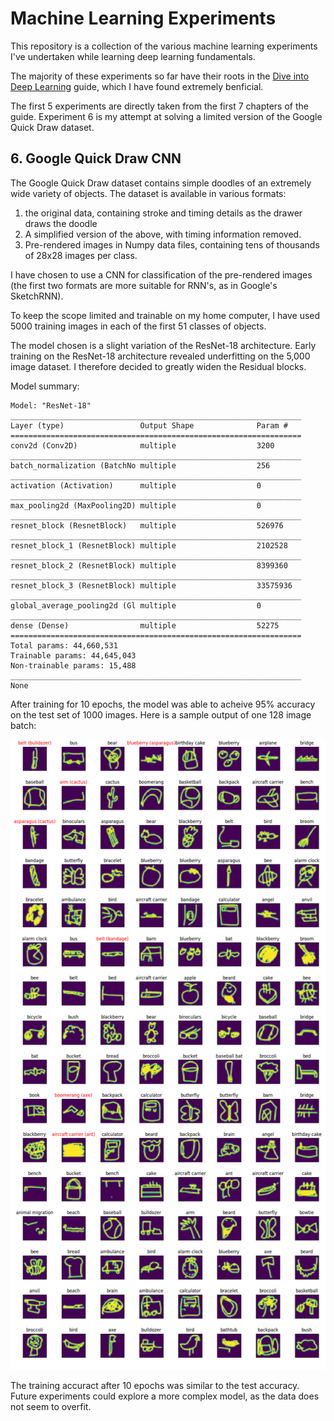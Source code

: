 # Machine Learning Experiments

This repository is a collection of the various machine learning experiments I've undertaken while learning deep learning fundamentals.

The majority of these experiments so far have their roots in the [Dive into Deep Learning](https://d2l.ai) guide, which I have found extremely benficial.

The first 5 experiments are directly taken from the first 7 chapters of the guide. Experiment 6 is my attempt at solving a limited version of the Google Quick Draw dataset.

## 6. Google Quick Draw CNN

The Google Quick Draw dataset contains simple doodles of an extremely wide variety of objects. The dataset is available in various formats: 
1. the original data, containing stroke and timing details as the drawer draws the doodle
2. A simplified version of the above, with timing information removed.
3. Pre-rendered images in Numpy data files, containing tens of thousands of 28x28 images per class.

I have chosen to use a CNN for classification of the pre-rendered images (the first two formats are more suitable for RNN's, as in Google's SketchRNN).

To keep the scope limited and trainable on my home computer, I have used 5000 training images in each of the first 51 classes of objects.

The model chosen is a slight variation of the ResNet-18 architecture. Early training on the ResNet-18 architecture revealed underfitting on the 5,000 image dataset. I therefore decided to greatly widen the Residual blocks.

Model summary:
```
Model: "ResNet-18"
_________________________________________________________________
Layer (type)                 Output Shape              Param #   
=================================================================
conv2d (Conv2D)              multiple                  3200      
_________________________________________________________________
batch_normalization (BatchNo multiple                  256       
_________________________________________________________________
activation (Activation)      multiple                  0         
_________________________________________________________________
max_pooling2d (MaxPooling2D) multiple                  0         
_________________________________________________________________
resnet_block (ResnetBlock)   multiple                  526976    
_________________________________________________________________
resnet_block_1 (ResnetBlock) multiple                  2102528   
_________________________________________________________________
resnet_block_2 (ResnetBlock) multiple                  8399360   
_________________________________________________________________
resnet_block_3 (ResnetBlock) multiple                  33575936  
_________________________________________________________________
global_average_pooling2d (Gl multiple                  0         
_________________________________________________________________
dense (Dense)                multiple                  52275     
=================================================================
Total params: 44,660,531
Trainable params: 44,645,043
Non-trainable params: 15,488
_________________________________________________________________
None
```

After training for 10 epochs, the model was able to acheive 95% accuracy on the test set of 1000 images. Here is a sample output of one 128 image batch:

![Prediction Output](./6_quickdraw_dataset/outputs/predictions-2020-07-18T08:46:20.373203.png)

The training accuract after 10 epochs was similar to the test accuracy. Future experiments could explore a more complex model, as the data does not seem to overfit.